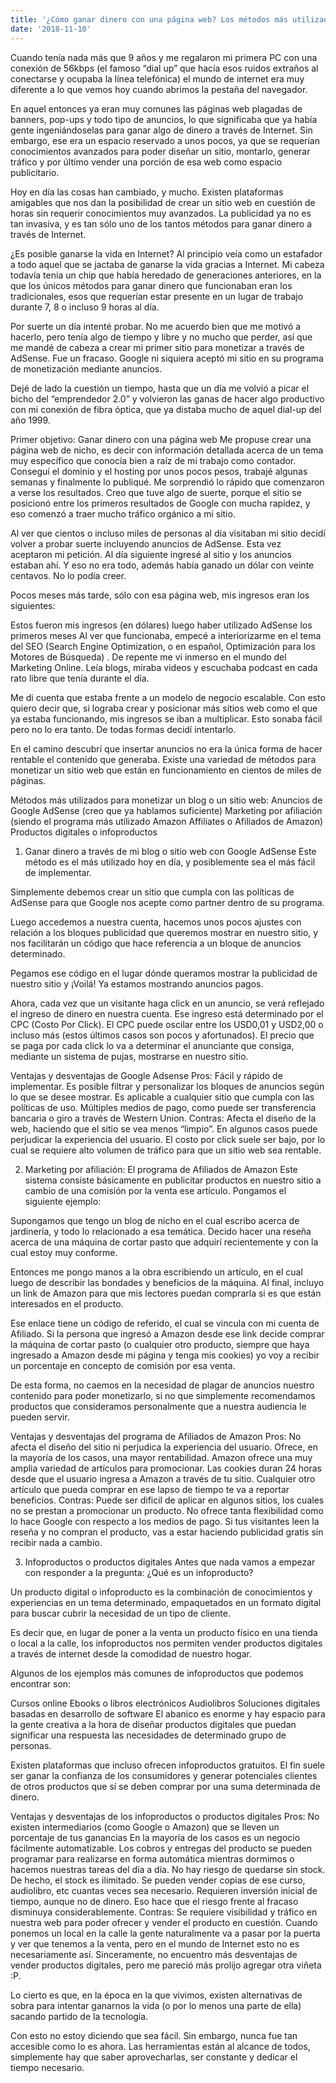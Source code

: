 ```yaml
---
title: '¿Cómo ganar dinero con una página web? Los métodos más utilizados'
date: '2018-11-10'
---
```


Cuando tenía nada más que 9 años y me regalaron mi primera PC con una conexión de 56kbps (el famoso “dial up” que hacía esos ruidos extraños al conectarse y ocupaba la línea telefónica) el mundo de internet era muy diferente a lo que vemos hoy cuando abrimos la pestaña del navegador.

En aquel entonces ya eran muy comunes las páginas web plagadas de banners, pop-ups y todo tipo de anuncios, lo que significaba que ya había gente ingeniándoselas para ganar algo de dinero a través de Internet. Sin embargo, ese era un espacio reservado a unos pocos, ya que se requerían conocimientos avanzados para poder diseñar un sitio, montarlo, generar tráfico y por último vender una porción de esa web como espacio publicitario.

Hoy en día las cosas han cambiado, y mucho. Existen plataformas amigables que nos dan la posibilidad de crear un sitio web en cuestión de horas sin requerir conocimientos muy avanzados. La publicidad ya no es tan invasiva, y es tan sólo uno de los tantos métodos para ganar dinero a través de Internet.

¿Es posible ganarse la vida en Internet?
Al principio veía como un estafador a todo aquel que se jactaba de ganarse la vida gracias a Internet. Mi cabeza todavía tenía un chip que había heredado de generaciones anteriores, en la que los únicos métodos para ganar dinero que funcionaban eran los tradicionales, esos que requerían estar presente en un lugar de trabajo durante 7, 8 o incluso 9 horas al día.

Por suerte un día intenté probar. No me acuerdo bien que me motivó a hacerlo, pero tenía algo de tiempo y libre y no mucho que perder, así que me mandé de cabeza a crear mi primer sitio para monetizar a través de AdSense. Fue un fracaso. Google ni siquiera aceptó mi sitio en su programa de monetización mediante anuncios.

Dejé de lado la cuestión un tiempo, hasta que un día me volvió a picar el bicho del “emprendedor 2.0” y volvieron las ganas de hacer algo productivo con mi conexión de fibra óptica, que ya distaba mucho de aquel dial-up del año 1999.

Primer objetivo: Ganar dinero con una página web
Me propuse crear una página web de nicho, es decir con información detallada acerca de un tema muy específico que conocía bien a raíz de mi trabajo como contador. Conseguí el dominio y el hosting por unos pocos pesos, trabajé algunas semanas y finalmente lo publiqué. Me sorprendió lo rápido que comenzaron a verse los resultados. Creo que tuve algo de suerte, porque el sitio se posicionó entre los primeros resultados de Google con mucha rapidez, y eso comenzó a traer mucho tráfico orgánico a mi sitio.

Al ver que cientos o incluso miles de personas al día visitaban mi sitio decidí volver a probar suerte incluyendo anuncios de AdSense. Esta vez aceptaron mi petición. Al día siguiente ingresé al sitio y los anuncios estaban ahí. Y eso no era todo, además había ganado un dólar con veinte centavos. No lo podía creer.

Pocos meses más tarde, sólo con esa página web, mis ingresos eran los siguientes:


Estos fueron mis ingresos (en dólares) luego haber utilizado AdSense los primeros meses
Al ver que funcionaba, empecé a interiorizarme en el tema del SEO (Search Engine Optimization, o en español, Optimización para los Motores de Búsqueda) . De repente me vi inmerso en el mundo del Marketing Online. Leía blogs, miraba videos y escuchaba podcast en cada rato libre que tenía durante el día.

Me di cuenta que estaba frente a un modelo de negocio escalable. Con esto quiero decir que, si lograba crear y posicionar más sitios web como el que ya estaba funcionando, mis ingresos se iban a multiplicar. Esto sonaba fácil pero no lo era tanto. De todas formas decidí intentarlo.

En el camino descubrí que insertar anuncios no era la única forma de hacer rentable el contenido que generaba. Existe una variedad de métodos para monetizar un sitio web que están en funcionamiento en cientos de miles de páginas.

Métodos más utilizados para monetizar un blog o un sitio web:
Anuncios de Google AdSense (creo que ya hablamos suficiente)
Marketing por afiliación (siendo el programa más utilizado Amazon Affiliates o Afiliados de Amazon)
Productos digitales o infoproductos
1. Ganar dinero a través de mi blog o sitio web con Google AdSense
Este método es el más utilizado hoy en día, y posiblemente sea el más fácil de implementar.

Simplemente debemos crear un sitio que cumpla con las políticas de AdSense para que Google nos acepte como partner dentro de su programa.

Luego accedemos a nuestra cuenta, hacemos unos pocos ajustes con relación a los bloques publicidad que queremos mostrar en nuestro sitio, y nos facilitarán un código que hace referencia a un bloque de anuncios determinado.

Pegamos ese código en el lugar dónde queramos mostrar la publicidad de nuestro sitio y ¡Voilá! Ya estamos mostrando anuncios pagos.

Ahora, cada vez que un visitante haga click en un anuncio, se verá reflejado el ingreso de dinero en nuestra cuenta. Ese ingreso está determinado por el CPC (Costo Por Click). El CPC puede oscilar entre los USD0,01 y USD2,00 o incluso más (estos últimos casos son pocos y afortunados). El precio que se paga por cada click lo va a determinar el anunciante que consiga, mediante un sistema de pujas, mostrarse en nuestro sitio.

Ventajas y desventajas de Google Adsense
Pros:
Fácil y rápido de implementar.
Es posible filtrar y personalizar los bloques de anuncios según lo que se desee mostrar.
Es aplicable a cualquier sitio que cumpla con las políticas de uso.
Múltiples medios de pago, como puede ser transferencia bancaria o giro a través de Western Union.
Contras:
Afecta el diseño de la web, haciendo que el sitio se vea menos “limpio”.
En algunos casos puede perjudicar la experiencia del usuario.
El costo por click suele ser bajo, por lo cual se requiere alto volumen de tráfico para que un sitio web sea rentable.
 

2. Marketing por afiliación: El programa de Afiliados de Amazon
Este sistema consiste básicamente en publicitar productos en nuestro sitio a cambio de una comisión por la venta ese artículo. Pongamos el siguiente ejemplo:

Supongamos que tengo un blog de nicho en el cual escribo acerca de jardinería, y todo lo relacionado a esa temática. Decido hacer una reseña acerca de una máquina de cortar pasto que adquirí recientemente y con la cual estoy muy conforme.

Entonces me pongo manos a la obra escribiendo un artículo, en el cual luego de describir las bondades y beneficios de la máquina. Al final, incluyo un link de Amazon para que mis lectores puedan comprarla si es que están interesados en el producto.

Ese enlace tiene un código de referido, el cual se vincula con mi cuenta de Afiliado. Si la persona que ingresó a Amazon desde ese link decide comprar la máquina de cortar pasto (o cualquier otro producto, siempre que haya ingresado a Amazon desde mi página y tenga mis cookies) yo voy a recibir un porcentaje en concepto de comisión por esa venta.

De esta forma, no caemos en la necesidad de plagar de anuncios nuestro contenido para poder monetizarlo, si no que simplemente recomendamos productos que consideramos personalmente que a nuestra audiencia le pueden servir.

Ventajas y desventajas del programa de Afiliados de Amazon
Pros:
No afecta el diseño del sitio ni perjudica la experiencia del usuario.
Ofrece, en la mayoría de los casos, una mayor rentabilidad.
Amazon ofrece una muy amplia variedad de artículos para promocionar.
Las cookies duran 24 horas desde que el usuario ingresa a Amazon a través de tu sitio. Cualquier otro artículo que pueda comprar en ese lapso de tiempo te va a reportar beneficios.
Contras:
Puede ser dificil de aplicar en algunos sitios, los cuales no se prestan a promocionar un producto.
No ofrece tanta flexibilidad como lo hace Google con respecto a los medios de pago.
Si tus visitantes leen la reseña y no compran el producto, vas a estar haciendo publicidad gratis sin recibir nada a cambio.
 

3. Infoproductos o productos digitales
Antes que nada vamos a empezar con responder a la pregunta: ¿Qué es un infoproducto?

Un producto digital o infoproducto es la combinación de conocimientos y experiencias en un tema determinado, empaquetados en un formato digital para buscar cubrir la necesidad de un tipo de cliente.

Es decir que, en lugar de poner a la venta un producto físico en una tienda o local a la calle, los infoproductos nos permiten vender productos digitales a través de internet desde la comodidad de nuestro hogar.

Algunos de los ejemplos más comunes de infoproductos que podemos encontrar son:

Cursos online
Ebooks o libros electrónicos
Audiolibros
Soluciones digitales basadas en desarrollo de software
El abanico es enorme y hay espacio para la gente creativa a la hora de diseñar productos digitales que puedan significar una respuesta las necesidades de determinado grupo de personas.

Existen plataformas que incluso ofrecen infoproductos gratuitos. El fin suele ser ganar la confianza de los consumidores y generar potenciales clientes de otros productos que sí se deben comprar por una suma determinada de dinero.

Ventajas y desventajas de los infoproductos o productos digitales
Pros:
No existen intermediarios (como Google o Amazon) que se lleven un porcentaje de tus ganancias
En la mayoría de los casos es un negocio fácilmente automatizable. Los cobros y entregas del producto se pueden programar para realizarse en forma automática mientras dormimos o hacemos nuestras tareas del día a día.
No hay riesgo de quedarse sin stock. De hecho, el stock es ilimitado. Se pueden vender copias de ese curso, audiolibro, etc cuantas veces sea necesario.
Requieren inversión inicial de tiempo, aunque no de dinero. Eso hace que el riesgo frente al fracaso disminuya considerablemente.
Contras:
Se requiere visibilidad y tráfico en nuestra web para poder ofrecer y vender el producto en cuestión. Cuando ponemos un local en la calle la gente naturalmente va a pasar por la puerta y ver que tenemos a la venta, pero en el mundo de Internet esto no es necesariamente así.
Sinceramente, no encuentro más desventajas de vender productos digitales, pero me pareció más prolijo agregar otra viñeta :P.
 

Lo cierto es que, en la época en la que vivimos, existen alternativas de sobra para intentar ganarnos la vida (o por lo menos una parte de ella) sacando partido de la tecnología.

Con esto no estoy diciendo que sea fácil. Sin embargo, nunca fue tan accesible como lo es ahora. Las herramientas están al alcance de todos, simplemente hay que saber aprovecharlas, ser constante y dedicar el tiempo necesario.